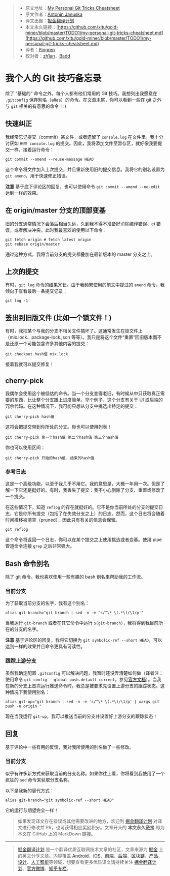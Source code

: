 > * 原文地址：[My Personal Git Tricks Cheatsheet](https://dev.to/antjanus/my-personal-git-tricks-cheatsheet-23j1)
> * 原文作者：[Antonin Januska](https://dev.to/antjanus)
> * 译文出自：[掘金翻译计划](https://github.com/xitu/gold-miner)
> * 本文永久链接：[https://github.com/xitu/gold-miner/blob/master/TODO1/my-personal-git-tricks-cheatsheet.md](https://github.com/xitu/gold-miner/blob/master/TODO1/my-personal-git-tricks-cheatsheet.md)
> * 译者：[Pingren](https://github.com/Pingren)
> * 校对者：[zh1an](https://github.com/zh1an)，[Badd](https://github.com/Baddyo)

# 我个人的 Git 技巧备忘录

除了 “基础的” 命令之外，每个人都有他们常用的 Git 技巧。我想列出我愿意在 `.gitconfig` 保存别名（alias）的命令。在文章末尾，你可以看到一些在 git 之外与 `git` 相关的有意思的命令！:)

## 快速纠正

我经常忘记提交（commit）某文件，或者遗留了 `console.log` 在文件里。我十分讨厌如 `删除 console.log` 的提交。因此，我将添加文件至暂存区，就好像我要提交一样，接着运行命令：

```
git commit --amend --reuse-message HEAD
```

这个命令将文件加入上次提交，并且重新使用旧的提交信息。我将它的别名设置为 `git amend`，用于快速修正错误。

**注意** 基于底下评论区的回复，也可以使用命令 `git commit --amend --no-edit` 达到一样的效果。

## 在 origin/master 分支的顶部变基

旧的分支通常情况下会落后相当久远，久到我不得不准备好消除编译错误、ci 错误，或者解决冲突。此时我最喜欢的使用以下命令：

```
git fetch origin # fetch latest origin
git rebase origin/master
```

通过这种方式，我将当前分支的提交都叠加在最新版本的 master 分支之上。

## 上次的提交

有时，`git log` 命令的结果冗长。由于我频繁使用的前文中提过的 `amend` 命令，我倾向于查看最后一条提交记录：

```
git log -1
```

## 签出到旧版文件 (比如一个锁文件！)

有时，我把某个与我的分支不相关文件搞坏了。这通常发生在锁文件上（mix.lock、package-lock.json 等等）。我只是将这个文件“重置”回旧版本而不是还原一个可能包含许多其他内容的提交：

```
git checkout hash值 mix.lock
```

接着我就可以提交修复！

## cherry-pick

我偶尔会使用这个被低估的命令。当一个分支变得老旧，有时候从中只获取真正需要的东西，比让整个分支跟上进度简单。举个例子，这个分支有关于 UI 或后端的冗余代码。在这种情况下，我可能只想从分支中挑选出特定的提交：

```
git cherry-pick hash值
```

这将会把提交带到你所处的分支。你也可以使用列表！

```
git cherry-pick 第一个hash值 第二个hash值 第三个hash值
```

你也可以使用区间：

```
git cherry-pick 开始的hash值..结束的hash值
```

### 参考日志

这是一个高级功能，以至于我几乎不用它。我的意思是，大概一年用一次。但是了解一下它还是挺好的。有时，我丢失了提交：我不小心删除了分支、重置或修改了一个提交。

在这些情况下，知道 `reflog` 的存在就挺好的。它不是你当前所处的分支的提交日志，它是你所有提交（包括了在失效分支之上）的日志。然而，这个日志将会随着时间推移被清空（pruned），因此只有有关的信息会保留。

```
git reflog
```

这个命令将返回一个日志，你可以在某个提交之上使用挑选或者变基。使用 pipe 管道命令连接 `grep` 之后非常强大。

## Bash 命令别名

除了 git 命令，我也喜欢使用一些有趣的 bash 别名来帮助我的工作流。

### 当前分支

为了获取当前分支的名字，我有这个别名：

```
alias git-branch="git branch | sed -n -e 's/^\* \(.*\)/\1/p'"
```

当我运行 `git-branch` 或者在其它命令中运行 `$(git-branch)`，我将得到我目前所在的分支的名字。

**注意** 基于评论区的回复，我将它切换为 `git symbolic-ref --short HEAD`，可以达到一样的效果并且命令更具有可读性。

### 跟踪上游分支

虽然我确定配置 `.gitconfig` 可以解决问题，我暂时还没弄清楚如何做（译者注：使用命令 `git config --global push.default current`，参见[官方文档](https://git-scm.com/docs/git-config/#Documentation/git-config.txt-pushdefault)）。当我在新的分支上首次运行推送命令时，我总是被要求先设置上游分支的跟踪状态。这种情况下我使用别名：

```
alias git-up="git branch | sed -n -e 's/^\* \(.*\)/\1/p' | xargs git push -u origin "
```

现在当我运行 `git-up`，我可以推送当前的分支并设置好上游分支的跟踪状态！

## 回复

基于评论中一些有用的反馈，我对我所使用的别名做了一些修改。

### 当前分支

似乎有许多新方式来获取当前的分支名称。如果你往上看，你将看到我使用了一个疯狂的 `sed` 命令来获取分支名称。

以下是我新的替代方式：

```
alias git-branch="git symbolic-ref --short HEAD"
```

它的运行与期望完全一样！

> 如果发现译文存在错误或其他需要改进的地方，欢迎到 [掘金翻译计划](https://github.com/xitu/gold-miner) 对译文进行修改并 PR，也可获得相应奖励积分。文章开头的 **本文永久链接** 即为本文在 GitHub 上的 MarkDown 链接。

---

> [掘金翻译计划](https://github.com/xitu/gold-miner) 是一个翻译优质互联网技术文章的社区，文章来源为 [掘金](https://juejin.im) 上的英文分享文章。内容覆盖 [Android](https://github.com/xitu/gold-miner#android)、[iOS](https://github.com/xitu/gold-miner#ios)、[前端](https://github.com/xitu/gold-miner#前端)、[后端](https://github.com/xitu/gold-miner#后端)、[区块链](https://github.com/xitu/gold-miner#区块链)、[产品](https://github.com/xitu/gold-miner#产品)、[设计](https://github.com/xitu/gold-miner#设计)、[人工智能](https://github.com/xitu/gold-miner#人工智能)等领域，想要查看更多优质译文请持续关注 [掘金翻译计划](https://github.com/xitu/gold-miner)、[官方微博](http://weibo.com/juejinfanyi)、[知乎专栏](https://zhuanlan.zhihu.com/juejinfanyi)。
